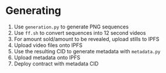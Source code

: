 # Generating

1. Use `generation.py` to generate PNG sequences
2. Use `ff.sh` to convert sequences into 12 second videos
3. For amount sold/amount to be revealed, upload stills to IPFS
3. Upload video files onto IPFS
4. Use the resulting CID to generate metadata with `metadata.py`
5. Upload metadata onto IPFS
6. Deploy contract with metadata CID